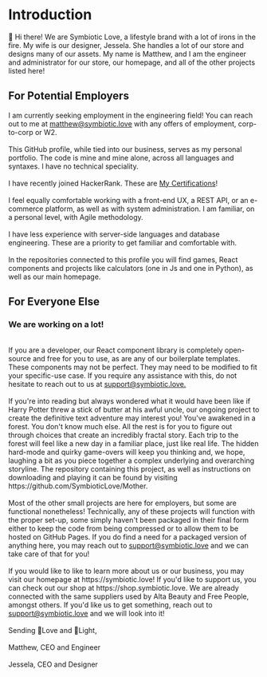 <h1>Introduction</h1>
👋 Hi there! We are Symbiotic Love, a lifestyle brand with a lot of irons in the fire.
My wife is our designer, Jessela. She handles a lot of our store and designs many of our assets.
My name is Matthew, and I am the engineer and administrator for our store, our homepage, and
all of the other projects listed here!
<h2>For Potential Employers</h2>
I am currently seeking employment in the engineering field! You can reach out to me at
<a href="mailto:matthew@symbiotic.love?subject=Employment%20Inquiry" alt="Reach out to me">matthew@symbiotic.love</a> with any offers of employment, corp-to-corp or W2. 
<div>&nbsp</div>
This GitHub profile, while tied into our business, serves as my personal portfolio.
The code is mine and mine alone, across all languages and syntaxes. I have no technical speciality.
<div>&nbsp</div>
I have recently joined HackerRank. These are <a href="https://www.hackerrank.com/fordmatthew501?hr_r=1">My Certifications</a>!
<div>&nbsp</div>
I feel equally comfortable working with a front-end UX, a REST API, or an e-commerce platform, as well as with system administration.
I am familiar, on a personal level, with Agile methodology.
<div>&nbsp</div>
I have less experience with server-side languages and database engineering. These are a priority to
get familiar and comfortable with.
<div>&nbsp</div>
In the repositories connected to this profile you will find games, React components and projects
like calculators (one in Js and one in Python), as well as our main homepage.
<h2>For Everyone Else</h2>
<h3>We are working on a lot!</h3>
<div>&nbsp</div>
If you are a developer, our React component library is completely open-source
and free for you to use, as are any of our boilerplate templates. These components may not be perfect. They may need to be modified to fit your
specific-use case. If you require any assistance with this, do not hesitate to reach out to us at
<a href="mailto:support@symbiotic.love?subject=Support%20Request" alt="Send Us an Email">support@symbiotic.love.</a>
<div>&nbsp</div>
If you're into reading but always wondered what it would have been like if Harry Potter threw a stick
of butter at his awful uncle, our ongoing project to create the definitive text adventure may interest 
you! You've awakened in a forest. You don't know much else. All the rest is for you to figure out through
choices that create an incredibly fractal story. Each trip to the forest will feel like a new day in a
familiar place, just like real life. The hidden hard-mode and quirky game-overs will keep you thinking
and, we hope, laughing a bit as you piece together a complex underlying and overarching storyline.
The repository containing this project, as well as instructions on downloading and playing it can be
found by visiting https://github.com/SymbioticLove/Mother.
<div>&nbsp</div>
Most of the other small projects are here for employers, but some are functional nonetheless! Technically,
any of these projects will function with the proper set-up, some simply haven't been packaged in their
final form either to keep the code from being compressed or to allow them to be hosted on GitHub Pages. If
you do find a need for a packaged version of anything here, you may reach out to <a href="mailto:support@symbiotic.love?subject=Support%20Request" alt="Send Us an Email">support@symbiotic.love</a> and we can take care of that for you!
<div>&nbsp</div>
If you would like to like to learn more about us or our business, you may visit our homepage at https://symbiotic.love!
If you'd like to support us, you can check out our shop at https://shop.symbiotic.love. We are already
connected with the same suppliers used by Alta Beauty and Free People, amongst others. If you'd like
us to get something, reach out to <a href="mailto:support@symbiotic.love?subject=Product%20Request" alt="Send Us an Email">support@symbiotic.love</a> and we will look into it!
<div>&nbsp</div>
Sending 💜Love and 🌄Light,
<div>&nbsp</div>
Matthew, CEO and Engineer
<div>&nbsp</div>
Jessela, CEO and Designer


